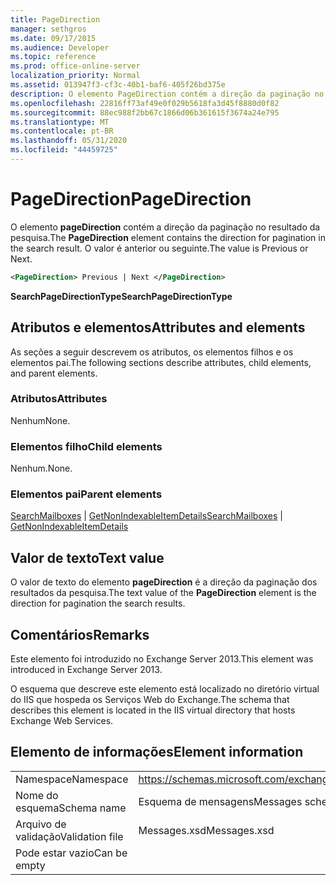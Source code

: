 ```yaml
---
title: PageDirection
manager: sethgros
ms.date: 09/17/2015
ms.audience: Developer
ms.topic: reference
ms.prod: office-online-server
localization_priority: Normal
ms.assetid: 013947f3-cf3c-40b1-baf6-405f26bd375e
description: O elemento PageDirection contém a direção da paginação no resultado da pesquisa. O valor é anterior ou seguinte.
ms.openlocfilehash: 22816ff73af49e0f029b5618fa3d45f8880d0f82
ms.sourcegitcommit: 88ec988f2bb67c1866d06b361615f3674a24e795
ms.translationtype: MT
ms.contentlocale: pt-BR
ms.lasthandoff: 05/31/2020
ms.locfileid: "44459725"
---
```

# <a name="pagedirection"></a><span data-ttu-id="ffb66-104">PageDirection</span><span class="sxs-lookup"><span data-stu-id="ffb66-104">PageDirection</span></span>

<span data-ttu-id="ffb66-105">O elemento **pageDirection** contém a direção da paginação no resultado da pesquisa.</span><span class="sxs-lookup"><span data-stu-id="ffb66-105">The **PageDirection** element contains the direction for pagination in the search result.</span></span> <span data-ttu-id="ffb66-106">O valor é anterior ou seguinte.</span><span class="sxs-lookup"><span data-stu-id="ffb66-106">The value is Previous or Next.</span></span> 
  
```XML
<PageDirection> Previous | Next </PageDirection>
```

 <span data-ttu-id="ffb66-107">**SearchPageDirectionType**</span><span class="sxs-lookup"><span data-stu-id="ffb66-107">**SearchPageDirectionType**</span></span>
## <a name="attributes-and-elements"></a><span data-ttu-id="ffb66-108">Atributos e elementos</span><span class="sxs-lookup"><span data-stu-id="ffb66-108">Attributes and elements</span></span>

<span data-ttu-id="ffb66-109">As seções a seguir descrevem os atributos, os elementos filhos e os elementos pai.</span><span class="sxs-lookup"><span data-stu-id="ffb66-109">The following sections describe attributes, child elements, and parent elements.</span></span>
  
### <a name="attributes"></a><span data-ttu-id="ffb66-110">Atributos</span><span class="sxs-lookup"><span data-stu-id="ffb66-110">Attributes</span></span>

<span data-ttu-id="ffb66-111">Nenhum</span><span class="sxs-lookup"><span data-stu-id="ffb66-111">None.</span></span>
  
### <a name="child-elements"></a><span data-ttu-id="ffb66-112">Elementos filho</span><span class="sxs-lookup"><span data-stu-id="ffb66-112">Child elements</span></span>

<span data-ttu-id="ffb66-113">Nenhum.</span><span class="sxs-lookup"><span data-stu-id="ffb66-113">None.</span></span>
  
### <a name="parent-elements"></a><span data-ttu-id="ffb66-114">Elementos pai</span><span class="sxs-lookup"><span data-stu-id="ffb66-114">Parent elements</span></span>

<span data-ttu-id="ffb66-115">[SearchMailboxes](searchmailboxes.md)  |  [GetNonIndexableItemDetails](getnonindexableitemdetails.md)</span><span class="sxs-lookup"><span data-stu-id="ffb66-115">[SearchMailboxes](searchmailboxes.md) | [GetNonIndexableItemDetails](getnonindexableitemdetails.md)</span></span>
  
## <a name="text-value"></a><span data-ttu-id="ffb66-116">Valor de texto</span><span class="sxs-lookup"><span data-stu-id="ffb66-116">Text value</span></span>

<span data-ttu-id="ffb66-117">O valor de texto do elemento **pageDirection** é a direção da paginação dos resultados da pesquisa.</span><span class="sxs-lookup"><span data-stu-id="ffb66-117">The text value of the **PageDirection** element is the direction for pagination the search results.</span></span> 
  
## <a name="remarks"></a><span data-ttu-id="ffb66-118">Comentários</span><span class="sxs-lookup"><span data-stu-id="ffb66-118">Remarks</span></span>

<span data-ttu-id="ffb66-119">Este elemento foi introduzido no Exchange Server 2013.</span><span class="sxs-lookup"><span data-stu-id="ffb66-119">This element was introduced in Exchange Server 2013.</span></span>
  
<span data-ttu-id="ffb66-120">O esquema que descreve este elemento está localizado no diretório virtual do IIS que hospeda os Serviços Web do Exchange.</span><span class="sxs-lookup"><span data-stu-id="ffb66-120">The schema that describes this element is located in the IIS virtual directory that hosts Exchange Web Services.</span></span>
  
## <a name="element-information"></a><span data-ttu-id="ffb66-121">Elemento de informações</span><span class="sxs-lookup"><span data-stu-id="ffb66-121">Element information</span></span>

|||
|:-----|:-----|
|<span data-ttu-id="ffb66-122">Namespace</span><span class="sxs-lookup"><span data-stu-id="ffb66-122">Namespace</span></span>  <br/> |https://schemas.microsoft.com/exchange/services/2006/messages  <br/> |
|<span data-ttu-id="ffb66-123">Nome do esquema</span><span class="sxs-lookup"><span data-stu-id="ffb66-123">Schema name</span></span>  <br/> |<span data-ttu-id="ffb66-124">Esquema de mensagens</span><span class="sxs-lookup"><span data-stu-id="ffb66-124">Messages schema</span></span>  <br/> |
|<span data-ttu-id="ffb66-125">Arquivo de validação</span><span class="sxs-lookup"><span data-stu-id="ffb66-125">Validation file</span></span>  <br/> |<span data-ttu-id="ffb66-126">Messages.xsd</span><span class="sxs-lookup"><span data-stu-id="ffb66-126">Messages.xsd</span></span>  <br/> |
|<span data-ttu-id="ffb66-127">Pode estar vazio</span><span class="sxs-lookup"><span data-stu-id="ffb66-127">Can be empty</span></span>  <br/> ||
   

